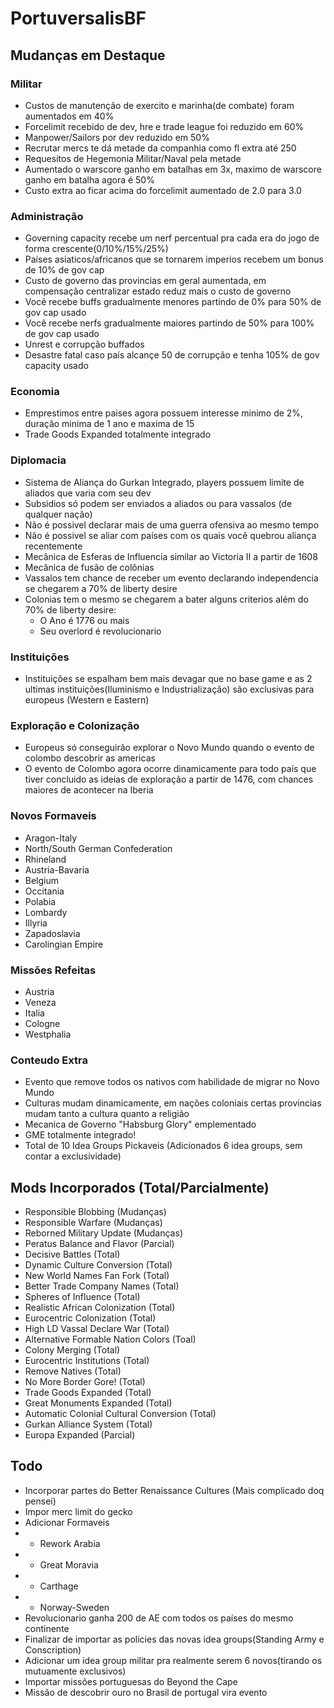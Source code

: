 # PortuversalisBF

## Mudanças em Destaque
### Militar
- Custos de manutenção de exercito e marinha(de combate) foram aumentados em 40%
- Forcelimit recebido de dev, hre e trade league foi reduzido em 60%
- Manpower/Sailors por dev reduzido em 50%
- Recrutar mercs te dá metade da companhia como fl extra até 250
- Requesitos de Hegemonia Militar/Naval pela metade
- Aumentado o warscore ganho em batalhas em 3x, maximo de warscore ganho em batalha agora é 50%
- Custo extra ao ficar acima do forcelimit aumentado de 2.0 para 3.0
### Administração
- Governing capacity recebe um nerf percentual pra cada era do jogo de forma crescente(0/10%/15%/25%)
- Países asiaticos/africanos que se tornarem imperios recebem um bonus de 10% de gov cap
- Custo de governo das provincias em geral aumentada, em compensação centralizar estado reduz mais o custo de governo
- Você recebe buffs gradualmente menores partindo de 0% para 50% de gov cap usado
- Você recebe nerfs gradualmente maiores partindo de 50% para 100% de gov cap usado
- Unrest e corrupção buffados
- Desastre fatal caso país alcançe 50 de corrupção e tenha 105% de gov capacity usado
### Economia
- Emprestimos entre paises agora possuem interesse minimo de 2%, duração minima de 1 ano e maxima de 15
- Trade Goods Expanded totalmente integrado
### Diplomacia
- Sistema de Aliança do Gurkan Integrado, players possuem limite de aliados que varia com seu dev
- Subsidios só podem ser enviados a aliados ou para vassalos (de qualquer nação)
- Não é possivel declarar mais de uma guerra ofensiva ao mesmo tempo
- Não é possivel se aliar com países com os quais você quebrou aliança recentemente
- Mecânica de Esferas de Influencia similar ao Victoria II a partir de 1608
- Mecânica de fusão de colônias
- Vassalos tem chance de receber um evento declarando independencia se chegarem a 70% de liberty desire
- Colonias tem o mesmo se chegarem a bater alguns criterios além do 70% de liberty desire:
    - O Ano é 1776 ou mais
    - Seu overlord é revolucionario
### Instituições
- Instituições se espalham bem mais devagar que no base game e as 2 ultimas instituições(Iluminismo e Industrialização) são exclusivas para europeus (Western e Eastern)
### Exploração e Colonização
- Europeus só conseguirão explorar o Novo Mundo quando o evento de colombo descobrir as americas
- O evento de Colombo agora ocorre dinamicamente para todo país que tiver concluido as ideias de exploração a partir de 1476, com chances maiores de acontecer na Iberia
### Novos Formaveis
- Aragon-Italy
- North/South German Confederation
- Rhineland
- Austria-Bavaria
- Belgium
- Occitania
- Polabia
- Lombardy
- Illyria
- Zapadoslavia
- Carolingian Empire

### Missões Refeitas
- Austria
- Veneza
- Italia
- Cologne
- Westphalia

### Conteudo Extra
- Evento que remove todos os nativos com habilidade de migrar no Novo Mundo
- Culturas mudam dinamicamente, em nações coloniais certas provincias mudam tanto a cultura quanto a religião
- Mecanica de Governo "Habsburg Glory" emplementado
- GME totalmente integrado!
- Total de 10 Idea Groups Pickaveis (Adicionados 6 idea groups, sem contar a exclusividade)

## Mods Incorporados (Total/Parcialmente)
- Responsible Blobbing (Mudanças)
- Responsible Warfare (Mudanças)
- Reborned Military Update (Mudanças)
- Peratus Balance and Flavor (Parcial)
- Decisive Battles (Total)
- Dynamic Culture Conversion (Total)
- New World Names Fan Fork (Total)
- Better Trade Company Names (Total)
- Spheres of Influence (Total)
- Realistic African Colonization (Total)
- Eurocentric Colonization (Total)
- High LD Vassal Declare War (Total)
- Alternative Formable Nation Colors (Toal)
- Colony Merging (Total)
- Eurocentric Institutions (Total)
- Remove Natives (Total)
- No More Border Gore! (Total)
- Trade Goods Expanded (Total)
- Great Monuments Expanded (Total)
- Automatic Colonial Cultural Conversion (Total)
- Gurkan Alliance System (Total)
- Europa Expanded (Parcial)

## Todo
- Incorporar partes do Better Renaissance Cultures (Mais complicado doq pensei)
- Impor merc limit do gecko
- Adicionar Formaveis
- - Rework Arabia
- - Great Moravia
- - Carthage
- - Norway-Sweden
- Revolucionario ganha 200 de AE com todos os países do mesmo continente
- Finalizar de importar as policies das novas idea groups(Standing Army e Conscription)
- Adicionar um idea group militar pra realmente serem 6 novos(tirando os mutuamente exclusivos)
- Importar missões portuguesas do Beyond the Cape
- Missão de descobrir ouro no Brasil de portugal vira evento
